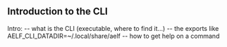 ## Introduction to the CLI

Intro:
-- what is the CLI (executable, where to find it...)
-- the exports like AELF_CLI_DATADIR=~/.local/share/aelf 
-- how to get help on a command 
